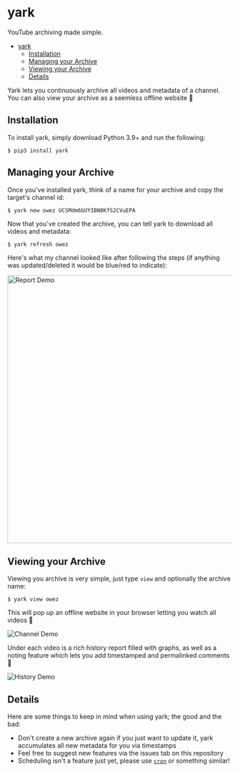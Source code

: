 <!-- TODO: logo; #2 <https://github.com/Owez/yark/issues/2> -->
<!-- TODO: add when logos done; #2 <https://github.com/Owez/yark/issues/2>: <h1 align="center">yark</h1> -->

# yark

YouTube archiving made simple.

- [yark](#yark)
  - [Installation](#installation)
  - [Managing your Archive](#managing-your-archive)
  - [Viewing your Archive](#viewing-your-archive)
  - [Details](#details)

Yark lets you continuously archive all videos and metadata of a channel. You can also view your archive as a seemless offline website 🦾

## Installation

To install yark, simply download Python 3.9+ and run the following:

```shell
$ pip3 install yark
```

## Managing your Archive


Once you've installed yark, think of a name for your archive and copy the target's channel id:

```shell
$ yark new owez UCSMdm6bUYIBN0KfS2CVuEPA
```

Now that you've created the archive, you can tell yark to download all videos and metadata:

```shell
$ yark refresh owez
```

Here's what my channel looked like after following the steps (if anything was updated/deleted it would be blue/red to indicate):

<p><img src="https://raw.githubusercontent.com/Owez/yark/master/examples/images/report.png" alt="Report Demo" title="Report Demo" width="600" /></p>

## Viewing your Archive

Viewing you archive is very simple, just type `view` and optionally the archive name:

```shell
$ yark view owez
```

This will pop up an offline website in your browser letting you watch all videos 🚀

<p><img src="https://raw.githubusercontent.com/Owez/yark/master/examples/images/channel.png" alt="Channel Demo" title="Channel Demo" /></p>

Under each video is a rich history report filled with graphs, as well as a noting feature which lets you add timestamped and permalinked comments 👐

<p><img src="https://raw.githubusercontent.com/Owez/yark/master/examples/images/history.png" alt="History Demo" title="History Demo" /></p>

## Details

Here are some things to keep in mind when using yark; the good and the bad:

- Don't create a new archive again if you just want to update it, yark accumulates all new metadata for you via timestamps
- Feel free to suggest new features via the issues tab on this repository
- Scheduling isn't a feature just yet, please use [`cron`](https://en.wikipedia.org/wiki/Cron) or something similar!
